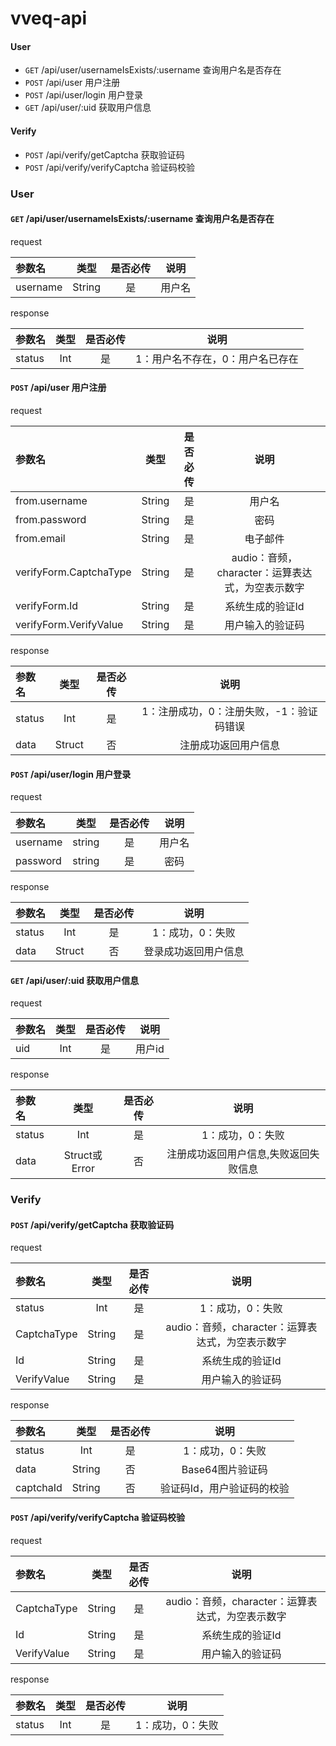 # vveq-api 

#### User

* `GET`  /api/user/usernameIsExists/:username  查询用户名是否存在
* `POST` /api/user 用户注册
* `POST` /api/user/login 用户登录
* `GET`  /api/user/:uid 获取用户信息

#### Verify

* `POST` /api/verify/getCaptcha 获取验证码
* `POST` /api/verify/verifyCaptcha 验证码校验

### User

#### `GET` /api/user/usernameIsExists/:username  查询用户名是否存在

request

参数名|类型|是否必传|说明
:--|:--:|:--:|:--:
username|String|是|用户名

response

参数名|类型|是否必传|说明
:--|:--:|:--:|:--:
status|Int|是|1：用户名不存在，0：用户名已存在

#### `POST` /api/user 用户注册

request

参数名|类型|是否必传|说明
:--|:--:|:--:|:--:
from.username|String|是|用户名
from.password|String|是|密码
from.email|String|是|电子邮件
verifyForm.CaptchaType|String|是|audio：音频，character：运算表达式，为空表示数字
verifyForm.Id|String|是|系统生成的验证Id
verifyForm.VerifyValue|String|是|用户输入的验证码

response

参数名|类型|是否必传|说明
:--|:--:|:--:|:--:
status|Int|是|1：注册成功，0：注册失败，-1：验证码错误
data|Struct|否|注册成功返回用户信息

#### `POST` /api/user/login 用户登录

request

参数名|类型|是否必传|说明
:--|:--:|:--:|:--:
username|string|是|用户名
password|string|是|密码

response 

参数名|类型|是否必传|说明
:--|:--:|:--:|:--:
status|Int|是|1：成功，0：失败
data|Struct|否|登录成功返回用户信息


#### `GET`  /api/user/:uid 获取用户信息

request

参数名|类型|是否必传|说明
:--|:--:|:--:|:--:
uid|Int|是|用户id

response 

参数名|类型|是否必传|说明
:--|:--:|:--:|:--:
status|Int|是|1：成功，0：失败
data|Struct或Error|否|注册成功返回用户信息,失败返回失败信息

### Verify

#### `POST` /api/verify/getCaptcha 获取验证码

request

参数名|类型|是否必传|说明
:--|:--:|:--:|:--:
status|Int|是|1：成功，0：失败
CaptchaType|String|是|audio：音频，character：运算表达式，为空表示数字
Id|String|是|系统生成的验证Id
VerifyValue|String|是|用户输入的验证码

response

参数名|类型|是否必传|说明
:--|:--:|:--:|:--:
status|Int|是|1：成功，0：失败
data|String|否|Base64图片验证码
captchaId|String|否|验证码Id，用户验证码的校验

#### `POST` /api/verify/verifyCaptcha 验证码校验

request

参数名|类型|是否必传|说明
:--|:--:|:--:|:--:
CaptchaType|String|是|audio：音频，character：运算表达式，为空表示数字
Id|String|是|系统生成的验证Id
VerifyValue|String|是|用户输入的验证码

response

参数名|类型|是否必传|说明
:--|:--:|:--:|:--:
status|Int|是|1：成功，0：失败
